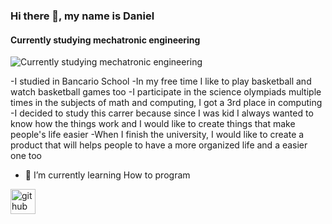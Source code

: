 ### Hi there 👋, my name is Daniel
#### Currently studying mechatronic engineering 
![Currently studying mechatronic engineering ](https://arturssmirnovs.github.io/github-profile-readme-generator/images/banner.png)

-I studied in Bancario School
-In my free time I like to play basketball and watch basketball games too
-I participate in the science olympiads multiple times in the subjects of  math and computing, I got a 3rd place in computing
-I decided to study this carrer because since I was kid I always wanted to know how the things work and I would like to create things that make people's life easier
-When I finish the university, I would like to create a product that will helps people to have a more organized life and a easier one too

- 🌱 I’m currently learning How to program 


[<img src='https://cdn.jsdelivr.net/npm/simple-icons@3.0.1/icons/github.svg' alt='github' height='40'>](https://github.com/JoseDanielCh)  

